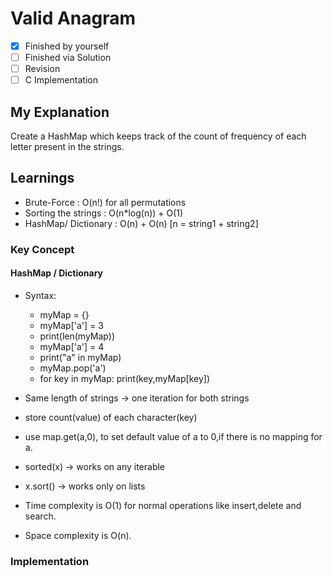 # Valid Anagram

- [x] Finished by yourself
- [ ] Finished via Solution
- [ ] Revision
- [ ] C Implementation

## My Explanation

Create a HashMap which keeps track of the count of frequency of each letter present in the strings.

## Learnings

- Brute-Force : O(n!) for all permutations
- Sorting the strings : O(n\*log(n)) + O(1)
- HashMap/ Dictionary : O(n) + O(n) [n = string1 + string2]

### Key Concept

#### HashMap / Dictionary

- Syntax:

  - myMap = {}
  - myMap['a'] = 3
  - print(len(myMap))
  - myMap['a'] = 4
  - print("a" in myMap)
  - myMap.pop('a')
  - for key in myMap:
    print(key,myMap[key])

- Same length of strings -> one iteration for both strings
- store count(value) of each character(key)
- use map.get(a,0), to set default value of a to 0,if there is no mapping for a.
- sorted(x) -> works on any iterable
- x.sort() -> works only on lists
- Time complexity is O(1) for normal operations like insert,delete and search.
- Space complexity is O(n).

### Implementation
